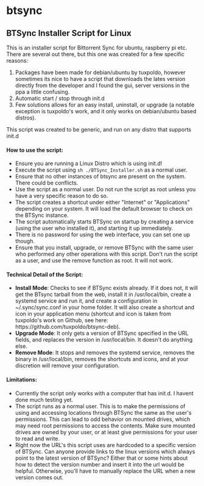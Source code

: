 btsync
======

<h2><b>BTSync Installer Script for Linux</b></h2>

This is an installer script for Bittorrent Sync for ubuntu, raspberry pi etc. There are several out there, but this one was created for a few specific reasons:<br>

<ol>
<li>Packages have been made for debian/ubuntu by tuxpoldo, however sometimes its nice to have a script that downloads the lates version directly from the developer and I found the gui, server versions in the ppa a little confusing.
<li>Automatic start / stop through init.d</li>
<li>Few solutions allows for an easy install, uninstall, or upgrade (a notable exception is tuxpoldo's work, and it only works on debian/ubuntu based distros).</li>
</ol>

This script was created to be generic, and run on any distro that supports init.d 

<h4><b>How to use the script:</b></h4>

<ul>
<li>Ensure you are running a Linux Distro which is using init.d!</li>
<li>Execute the script using <code>sh ./BTSync_Installer.sh</code> as a normal user.</li>
<li>Ensure that no other instances of btsync are present on the system. There could be conflicts.</li>
<li>Use the script as a normal user. Do not run the script as root unless you have a very specific reason to do so.</li>
<li>The script creates a shortcut under either "Internet" or "Applications" depending on your system. It will load the default browser to check on the BTSync instance. </li>
<li>The script automatically starts BTSync on startup by creating a service (using the user who installed it), and starting it up immediately.</li>
<li>There is no password for using the web interface, you can set one up though.</li>
<li>Ensure that you install, upgrade, or remove BTSync with the same user who performed any other operations with this script. Don't run the script as a user, and use the remove function as root. It will not work.</li>
</ul>

<h4><b>Technical Detail of the Script:</b></h4>

<ul>
<li><b>Install Mode</b>: Checks to see if BTSync exists already. If it does not, it will get the BTsync tarball from the web, install it in /usr/local/bin, create a systemd service and run it, and create a configuration in ~/.sync/sync.conf in your home folder. It will also create a shortcut and icon in your application menu (shortcut and icon is taken from tuxpoldo's work on Github, see here: <a>https://github.com/tuxpoldo/btsync-deb</a>).</li>
<li><b>Upgrade Mode</b>: It only gets a version of BTSync specified in the URL fields, and replaces the version in /usr/local/bin. It doesn't do anything else.</li>
<li><b>Remove Mode</b>: It stops and removes the systemd service, removes the binary in /usr/local/bin, removes the shortcuts and icons, and at your discretion will remove your configuration.</li>
</ul>

<h4><b>Limitations:</b></h4>

<ul>
<li>Currently the script only works with a computer that has init.d. I havent done much testing yet. </li>
<li>The script runs as a normal user. This is to make the permissions of using and accessing locations through BTSync the same as the user's permissions. This can lead to odd behavior on mounted drives, which may need root permissions to access the contents. Make sure mounted drives are owned by your user, or at least give permissions for your user to read and write.</li>
<li>Right now the URL's this script uses are hardcoded to a specific version of BTSync. Can anyone provide links to the linux versions which always point to the latest version of BTSync? Either that or some hints about how to detect the version number and insert it into the url would be helpful. Otherwise, you'll have to manually replace the URL when a new version comes out.</li>

